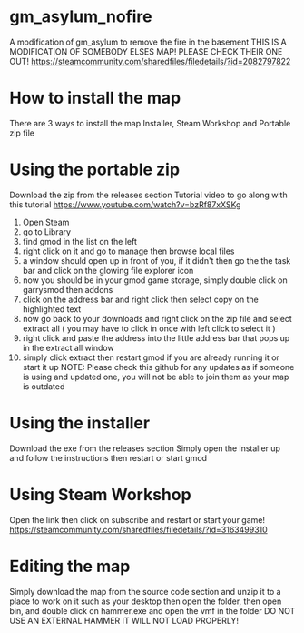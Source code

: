 # gm_asylum_nofire
A modification of gm_asylum to remove the fire in the basement THIS IS A MODIFICATION OF SOMEBODY ELSES MAP! PLEASE CHECK THEIR ONE OUT! https://steamcommunity.com/sharedfiles/filedetails/?id=2082797822
# How to install the map
There are 3 ways to install the map Installer, Steam Workshop and Portable zip file
# Using the portable zip
Download the zip from the releases section
Tutorial video to go along with this tutorial https://www.youtube.com/watch?v=bzRf87xXSKg
1. Open Steam
2. go to Library
3. find gmod in the list on the left
4. right click on it and go to manage then browse local files
5. a window should open up in front of you, if it didn't then go the the task bar and click on the glowing file explorer icon
6. now you should be in your gmod game storage, simply double click on garrysmod then addons
7. click on the address bar and right click  then select copy on the highlighted text
8. now go back to your downloads and right click on the zip file and select extract all ( you may have to click in once with left click to select it )
9. right click and paste the address into the little address bar that pops up in the extract all window
10. simply click extract then restart gmod if you are already running it or start it up
NOTE: Please check this github for any updates as if someone is using and updated one, you will not be able to join them as your map is outdated

# Using the installer
Download the exe from the releases section
Simply open the installer up and follow the instructions then restart or start gmod
# Using Steam Workshop
Open the link then click on subscribe and restart or start your game!
https://steamcommunity.com/sharedfiles/filedetails/?id=3163499310
# Editing the map
Simply download the map from the source code section and unzip it to a place to work on it such as your desktop then open the folder, then open bin, and double click on hammer.exe and open the vmf in the folder DO NOT USE AN EXTERNAL HAMMER IT WILL NOT LOAD PROPERLY!

